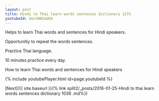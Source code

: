 ```yaml
---
layout: post
title: Hindi to Thai learn words sentences dictionary 1273 
youtubeId: UocVAN3oUG4
---
```

 
 
Helps to learn Thai words and sentences for Hindi speakers.

Opportunitiy to repeat the words sentences. 

Practice Thai language. 
 
10 minutes practice every day. 
 
How to learn Thai words and sentences for Hindi speakers 
 
{% include youtubePlayer.html id=page.youtubeId %}
 
 
[Next]({{ site.baseurl }}{% link  split2/_posts/2016-01-25-Hindi to thai learn words sentences dictionary 1036 .md%})
 

